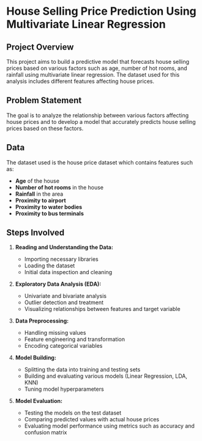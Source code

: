 # House Selling Price Prediction Using Multivariate Linear Regression

## Project Overview

This project aims to build a predictive model that forecasts house selling prices based on various factors such as age, number of hot rooms, and rainfall using multivariate linear regression. The dataset used for this analysis includes different features affecting house prices.

## Problem Statement

The goal is to analyze the relationship between various factors affecting house prices and to develop a model that accurately predicts house selling prices based on these factors.

## Data

The dataset used is the house price dataset which contains features such as:
- **Age** of the house
- **Number of hot rooms** in the house
- **Rainfall** in the area
- **Proximity to airport**
- **Proximity to water bodies**
- **Proximity to bus terminals**

## Steps Involved

1. **Reading and Understanding the Data:**
   - Importing necessary libraries
   - Loading the dataset
   - Initial data inspection and cleaning

2. **Exploratory Data Analysis (EDA):**
   - Univariate and bivariate analysis
   - Outlier detection and treatment
   - Visualizing relationships between features and target variable

3. **Data Preprocessing:**
   - Handling missing values
   - Feature engineering and transformation
   - Encoding categorical variables

4. **Model Building:**
   - Splitting the data into training and testing sets
   - Building and evaluating various models (Linear Regression, LDA, KNN)
   - Tuning model hyperparameters

5. **Model Evaluation:**
   - Testing the models on the test dataset
   - Comparing predicted values with actual house prices
   - Evaluating model performance using metrics such as accuracy and confusion matrix
